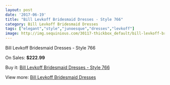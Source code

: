 ```yaml
---
layout: post
date: '2017-06-19'
title: "Bill Levkoff Bridesmaid Dresses - Style 766"
category: Bill Levkoff Bridesmaid Dresses
tags: ["elegant","style","junoesque","dresses","levkoff"]
image: http://img.sequinious.com/30117-thickbox_default/bill-levkoff-bridesmaid-dresses-style-766.jpg
---
```

Bill Levkoff Bridesmaid Dresses - Style 766

On Sales: **$222.99**
<a href="https://www.sequinious.com/bill-levkoff-bridesmaid-dresses/4186-bill-levkoff-bridesmaid-dresses-style-766.html"><amp-img layout="responsive" width="600" height="600" src="//img.sequinious.com/30117-thickbox_default/bill-levkoff-bridesmaid-dresses-style-766.jpg" alt="Bill Levkoff Bridesmaid Dresses - Style 766 0" /></a>
<a href="https://www.sequinious.com/bill-levkoff-bridesmaid-dresses/4186-bill-levkoff-bridesmaid-dresses-style-766.html"><amp-img layout="responsive" width="600" height="600" src="//img.sequinious.com/30118-thickbox_default/bill-levkoff-bridesmaid-dresses-style-766.jpg" alt="Bill Levkoff Bridesmaid Dresses - Style 766 1" /></a>

Buy it: [Bill Levkoff Bridesmaid Dresses - Style 766](https://www.sequinious.com/bill-levkoff-bridesmaid-dresses/4186-bill-levkoff-bridesmaid-dresses-style-766.html "Bill Levkoff Bridesmaid Dresses - Style 766")

View more: [Bill Levkoff Bridesmaid Dresses](https://www.sequinious.com/38-bill-levkoff-bridesmaid-dresses "Bill Levkoff Bridesmaid Dresses")